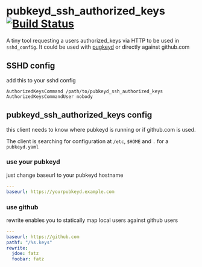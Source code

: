 # pubkeyd_ssh_authorized_keys [![Build Status](https://travis-ci.org/fatz/pubkeyd_ssh_authorized_keys.svg?branch=master)](https://travis-ci.org/fatz/pubkeyd_ssh_authorized_keys)
A tiny tool requesting a users authorized_keys via HTTP to be used in `sshd_config`. It could be used with [pugkeyd](/lloesche/pubkeyd) or directly against github.com

## SSHD config
add this to your sshd config

```
AuthorizedKeysCommand /path/to/pubkeyd_ssh_authorized_keys
AuthorizedKeysCommandUser nobody
```

## pubkeyd_ssh_authorized_keys config
this client needs to know where pubkeyd is running or if github.com is used.

The client is searching for configuration at `/etc`, `$HOME` and `.` for a `pubkeyd.yaml`


### use your pubkeyd
just change baseurl to your pubkeyd hostname

```yaml
---
baseurl: https://yourpubkeyd.example.com
```

### use github
rewrite enables you to statically map local users against github users

```yaml
---
baseurl: https://github.com
pathf: "/%s.keys"
rewrite:
  jdoe: fatz
  foobar: fatz
```
